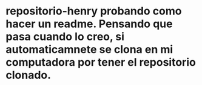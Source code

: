 # repositorio-henry probando como hacer un readme. Pensando que pasa cuando lo creo, si automaticamnete se clona en mi computadora por tener el repositorio clonado. 

